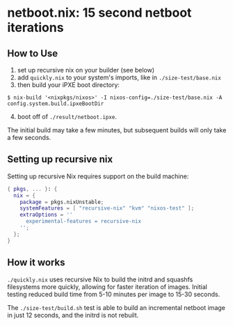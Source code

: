 # netboot.nix: 15 second netboot iterations

## How to Use

1. set up recursive nix on your builder (see below)
2. add `quickly.nix` to your system's imports, like in
   `./size-test/base.nix`
3. then build your iPXE boot directory:

```
$ nix-build '<nixpkgs/nixos>' -I nixos-config=./size-test/base.nix -A config.system.build.ipxeBootDir
```

4. boot off of `./result/netboot.ipxe`.

The initial build may take a few minutes, but subsequent builds will
only take a few seconds.

## Setting up recursive nix

Setting up recursive Nix requires support on the build machine:

```nix
{ pkgs, ... }: {
  nix = {
    package = pkgs.nixUnstable;
    systemFeatures = [ "recursive-nix" "kvm" "nixos-test" ];
    extraOptions = ''
      experimental-features = recursive-nix
    '';
  };
}
```

## How it works
`./quickly.nix` uses recursive Nix to build the initrd and squashfs
filesystems more quickly, allowing for faster iteration of images.
Initial testing reduced build time from 5-10 minutes per image to
15-30 seconds.

The `./size-test/build.sh` test is able to build an incremental
netboot image in just 12 seconds, and the initrd is not rebuilt.

